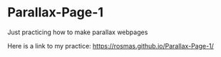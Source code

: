 # Parallax-Page-1

Just practicing how to make parallax webpages

Here is a link to my practice: https://rosmas.github.io/Parallax-Page-1/
